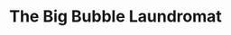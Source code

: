 ---
title: "The Big Bubble Laundromat"
url: /lake-katrine/the-big-bubble-laundromat/
shop: Wäscherei
---